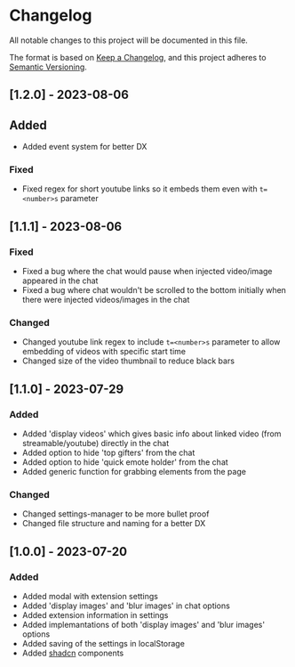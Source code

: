 # Changelog

All notable changes to this project will be documented in this file.

The format is based on [Keep a Changelog](https://keepachangelog.com/en/1.0.0/),
and this project adheres to [Semantic Versioning](https://semver.org/spec/v2.0.0.html).

## [1.2.0] - 2023-08-06

## Added

- Added event system for better DX

### Fixed

- Fixed regex for short youtube links so it embeds them even with `t=<number>s` parameter

## [1.1.1] - 2023-08-06

### Fixed

- Fixed a bug where the chat would pause when injected video/image appeared in the chat
- Fixed a bug where chat wouldn't be scrolled to the bottom initially when there were injected videos/images in the chat

### Changed

- Changed youtube link regex to include `t=<number>s` parameter to allow embedding of videos with specific start time
- Changed size of the video thumbnail to reduce black bars

## [1.1.0] - 2023-07-29

### Added

- Added 'display videos' which gives basic info about linked video (from streamable/youtube) directly in the chat
- Added option to hide 'top gifters' from the chat
- Added option to hide 'quick emote holder' from the chat
- Added generic function for grabbing elements from the page

### Changed

- Changed settings-manager to be more bullet proof
- Changed file structure and naming for a better DX

## [1.0.0] - 2023-07-20

### Added

- Added modal with extension settings
- Added 'display images' and 'blur images' in chat options
- Added extension information in settings
- Added implemantations of both 'display images' and 'blur images' options
- Added saving of the settings in localStorage
- Added [shadcn](https://ui.shadcn.com/docs) components
